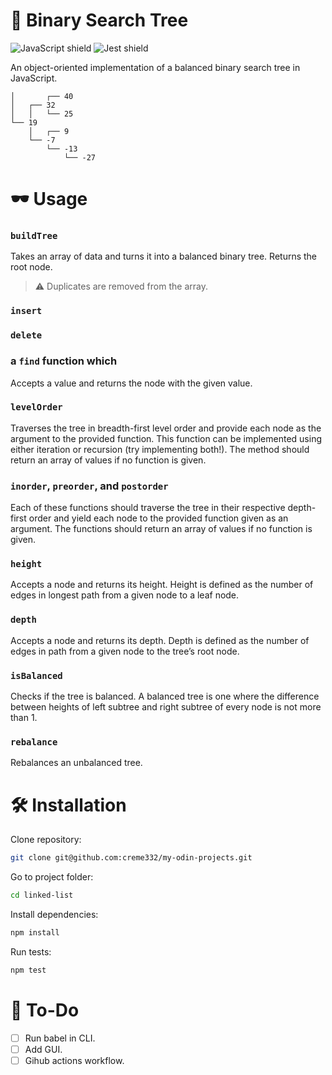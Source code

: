 # 🌲 Binary Search Tree
![JavaScript shield](https://img.shields.io/badge/-JavaScript-yellow)
![Jest shield](https://img.shields.io/badge/-Jest-red)

An object-oriented implementation of a balanced binary search tree in JavaScript.

```
│       ┌── 40
│   ┌── 32
│   │   └── 25
└── 19
    │   ┌── 9
    └── -7
        └── -13
            └── -27
```

# 🕶 Usage
### `buildTree` 
Takes an array of data and turns it into a balanced binary tree. Returns the root node.

> ⚠ Duplicates are removed from the array.

### `insert` 

### `delete`

###  a `find` function which 
Accepts a value and returns the node with the given value.

### `levelOrder` 
Traverses the tree in breadth-first level order and provide each node as the argument to the provided function. This function can be implemented using either iteration or recursion (try implementing both!). The method should return an array of values if no function is given.

###  `inorder`, `preorder`, and `postorder`
Each of these functions should traverse the tree in their respective depth-first order and yield each node to the provided function given as an argument. The functions should return an array of values if no function is given.

### `height` 
Accepts a node and returns its height. Height is defined as the number of edges in longest path from a given node to a leaf node.

### `depth`
Accepts a node and returns its depth. Depth is defined as the number of edges in path from a given node to the tree’s root node.

###  `isBalanced`
Checks if the tree is balanced. A balanced tree is one where the difference between heights of left subtree and right subtree of every node is not more than 1.

### `rebalance`  
Rebalances an unbalanced tree. 

#  🛠 Installation
Clone repository:
```sh
git clone git@github.com:creme332/my-odin-projects.git
```

Go to project folder:
```sh
cd linked-list
```

Install dependencies:
```sh
npm install
```

Run tests:
```sh
npm test
```
# 🔨 To-Do
- [ ] Run babel in CLI.
- [ ] Add GUI.
- [ ] Gihub actions workflow.